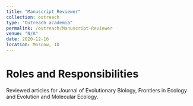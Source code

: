 ```yaml
---
title: "Manuscript Reviewer"
collection: outreach
type: "Outreach academia"
permalink: /outreach/Manuscript-Reviewer
venue: "N/A"
date: 2020-12-16
location: Moscow, ID
---
```


Roles and Responsibilities
======
Reviewed articles for Journal of Evolutionary Biology, Frontiers in Ecology and Evolution and Molecular Ecology.
